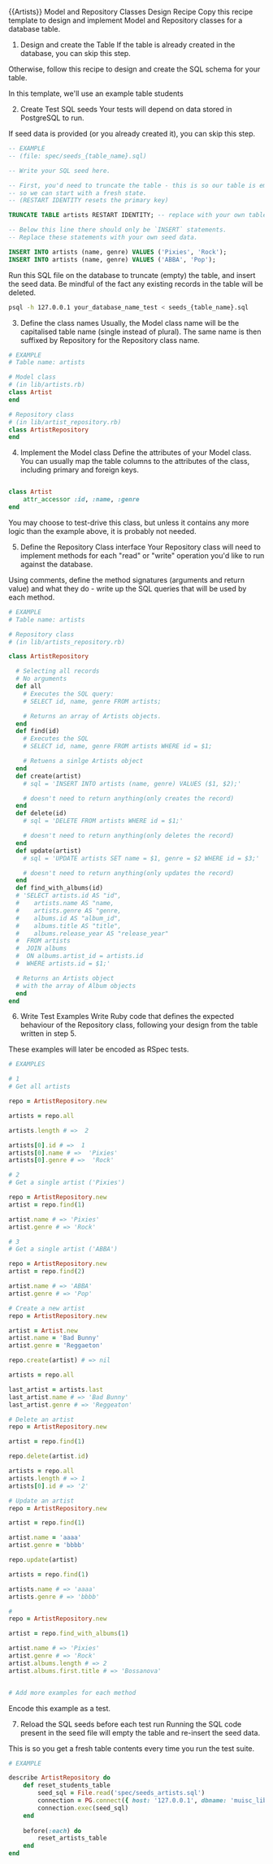 {{Artists}} Model and Repository Classes Design Recipe
Copy this recipe template to design and implement Model and Repository classes for a database table.

1. Design and create the Table
If the table is already created in the database, you can skip this step.

Otherwise, follow this recipe to design and create the SQL schema for your table.

In this template, we'll use an example table students

2. Create Test SQL seeds
Your tests will depend on data stored in PostgreSQL to run.

If seed data is provided (or you already created it), you can skip this step.
 
 ```sql
-- EXAMPLE
-- (file: spec/seeds_{table_name}.sql)

-- Write your SQL seed here. 

-- First, you'd need to truncate the table - this is so our table is emptied between each test run,
-- so we can start with a fresh state.
-- (RESTART IDENTITY resets the primary key)

TRUNCATE TABLE artists RESTART IDENTITY; -- replace with your own table name.

-- Below this line there should only be `INSERT` statements.
-- Replace these statements with your own seed data.

INSERT INTO artists (name, genre) VALUES ('Pixies', 'Rock');
INSERT INTO artists (name, genre) VALUES ('ABBA', 'Pop');
```

Run this SQL file on the database to truncate (empty) the table, and insert the seed data. Be mindful of the fact any existing records in the table will be deleted.

```bash
psql -h 127.0.0.1 your_database_name_test < seeds_{table_name}.sql
```
3. Define the class names
Usually, the Model class name will be the capitalised table name (single instead of plural). The same name is then suffixed by Repository for the Repository class name.

```ruby
# EXAMPLE
# Table name: artists

# Model class
# (in lib/artists.rb)
class Artist
end

# Repository class
# (in lib/artist_repository.rb)
class ArtistRepository
end
```

4. Implement the Model class
Define the attributes of your Model class. You can usually map the table columns to the attributes of the class, including primary and foreign keys.

```ruby

class Artist
    attr_accessor :id, :name, :genre 
end
```

You may choose to test-drive this class, but unless it contains any more logic than the example above, it is probably not needed.

5. Define the Repository Class interface
Your Repository class will need to implement methods for each "read" or "write" operation you'd like to run against the database.

Using comments, define the method signatures (arguments and return value) and what they do - write up the SQL queries that will be used by each method.

```ruby
# EXAMPLE
# Table name: artists

# Repository class
# (in lib/artists_repository.rb)

class ArtistRepository

  # Selecting all records
  # No arguments
  def all
    # Executes the SQL query:
    # SELECT id, name, genre FROM artists;

    # Returns an array of Artists objects.
  end
  def find(id)
    # Executes the SQL
    # SELECT id, name, genre FROM artists WHERE id = $1;

    # Retuens a sinlge Artists object
  end
  def create(artist)
    # sql = 'INSERT INTO artists (name, genre) VALUES ($1, $2);'

    # doesn't need to return anything(only creates the record)
  end
  def delete(id)
    # sql = 'DELETE FROM artists WHERE id = $1;'

    # doesn't need to return anything(only deletes the record)
  end
  def update(artist)
    # sql = 'UPDATE artists SET name = $1, genre = $2 WHERE id = $3;'

    # doesn't need to return anything(only updates the record)
  end
  def find_with_albums(id)
  # 'SELECT artists.id AS "id",
  #    artists.name AS "name,
  #    artists.genre AS "genre,
  #    albums.id AS "album_id",
  #    albums.title AS "title",
  #    albums.release_year AS "release_year"
  #  FROM artists
  #  JOIN albums 
  #  ON albums.artist_id = artists.id
  #  WHERE artists.id = $1;'

  # Returns an Artists object
  # with the array of Album objects
  end
end
```

6. Write Test Examples
Write Ruby code that defines the expected behaviour of the Repository class, following your design from the table written in step 5.

These examples will later be encoded as RSpec tests.

```ruby
# EXAMPLES

# 1
# Get all artists

repo = ArtistRepository.new

artists = repo.all

artists.length # =>  2

artists[0].id # =>  1
artists[0].name # =>  'Pixies'
artists[0].genre # =>  'Rock'

# 2
# Get a single artist ('Pixies')

repo = ArtistRepository.new
artist = repo.find(1)

artist.name # => 'Pixies'
artist.genre # => 'Rock'

# 3
# Get a single artist ('ABBA')

repo = ArtistRepository.new
artist = repo.find(2)

artist.name # => 'ABBA'
artist.genre # => 'Pop'

# Create a new artist
repo = ArtistRepository.new

artist = Artist.new
artist.name = 'Bad Bunny'
artist.genre = 'Reggaeton'

repo.create(artist) # => nil

artists = repo.all

last_artist = artists.last
last_artist.name # => 'Bad Bunny'
last_artist.genre # => 'Reggeaton'

# Delete an artist
repo = ArtistRepository.new

artist = repo.find(1)

repo.delete(artist.id)

artists = repo.all
artists.length # => 1
artists[0].id # => '2'

# Update an artist
repo = ArtistRepository.new

artist = repo.find(1)

artist.name = 'aaaa'
artist.genre = 'bbbb'

repo.update(artist)

artists = repo.find(1)

artists.name # => 'aaaa'
artists.genre # => 'bbbb'

# 
repo = ArtistRepository.new

artist = repo.find_with_albums(1)

artist.name # => 'Pixies'
artist.genre # => 'Rock'
artist.albums.length # => 2
artist.albums.first.title # => 'Bossanova'


# Add more examples for each method
```

Encode this example as a test.

7. Reload the SQL seeds before each test run
Running the SQL code present in the seed file will empty the table and re-insert the seed data.

This is so you get a fresh table contents every time you run the test suite.

```ruby
# EXAMPLE

describe ArtistRepository do
    def reset_students_table
        seed_sql = File.read('spec/seeds_artists.sql')
        connection = PG.connect({ host: '127.0.0.1', dbname: 'muisc_library_test' })
        connection.exec(seed_sql)
    end
    
    before(:each) do 
        reset_artists_table
    end
end
```